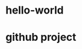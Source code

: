 # hello-world
<!DOCTYPE html>
<html>
  <head>
   
  </head>
  <body>
    <h1>github project</h1>
    
  </body>
</html>
